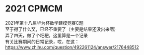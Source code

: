 # 2021 CPMCM  
2021年第十八届华为杯数学建模竞赛C题  
至于得了什么奖，已经不重要了（主要是结果还没出来啊）  
弄了四天，做了个粑粑，这里算是一个记录  
有关比赛期间的日常记录，哎，在这：https://www.zhihu.com/question/492261124/answer/2176448512
